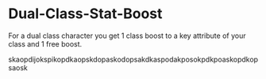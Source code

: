 # Dual-Class-Stat-Boost

For a dual class character you get 1 class boost to a key attribute of your class and 1 free boost.

skaopdijokspikopdkaopskdopaskodopsakdkaspodakposokpdkpoaskopdkopsaosk